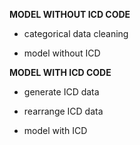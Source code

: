 **MODEL WITHOUT ICD CODE**

- categorical data cleaning

- model without ICD


**MODEL WITH ICD CODE**

- generate ICD data

- rearrange ICD data

- model with ICD
